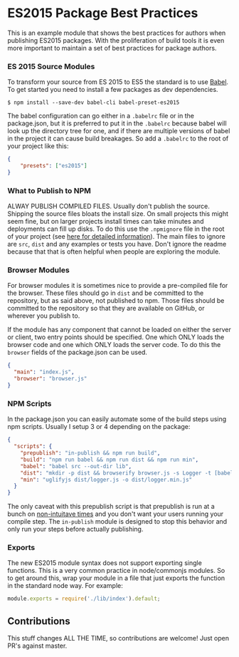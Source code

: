 # ES2015 Package Best Practices

This is an example module that shows the best practices for authors when publishing ES2015 packages.  With the proliferation of build tools it is even more important to maintain a set of best practices for package authors.

### ES 2015 Source Modules

To transform your source from ES 2015 to ES5 the standard is to use [Babel](http://babeljs.io/).  To get started you need to install a few packages as dev dependencies.

```
$ npm install --save-dev babel-cli babel-preset-es2015
```

The babel configuration can go either in a `.babelrc` file or in the package.json, but it is preferred to put it in the `.babelrc` because babel will look up the directory tree for one, and if there are multiple versions of babel in the project it can cause build breakages.  So add a `.babelrc` to the root of your project like this:

```json
{
	"presets": ["es2015"]
}
```

### What to Publish to NPM

ALWAY PUBLISH COMPILED FILES. Usually don't publish the source. Shipping the source files bloats the install size.  On small projects this might seem fine, but on larger projects install times can take minutes and deployments can fill up disks.  To do this use the `.npmignore` file in the root of your project (see [here for detailed information](https://docs.npmjs.com/misc/developers#keeping-files-out-of-your-package)).  The main files to ignore are `src`, `dist` and any examples or tests you have.  Don't ignore the readme because that that is often helpful when people are exploring the module.

### Browser Modules

For browser modules it is sometimes nice to provide a pre-compiled file for the browser.  These files should go in `dist` and be committed to the repository, but as said above, not published to npm.  Those files should be committed to the repository so that they are available on GitHub, or wherever you publish to.

If the module has any component that cannot be loaded on either the server or client, two entry points should be specified.  One which ONLY loads the browser code and one which ONLY loads the server code.  To do this the `browser` fields of the package.json can be used.

```json
{
  "main": "index.js",
  "browser": "browser.js"
}
```

### NPM Scripts

In the package.json you can easily automate some of the build steps using npm scripts.  Usually I setup 3 or 4 depending on the package:

```json
{
  "scripts": {
	"prepublish": "in-publish && npm run build",
    "build": "npm run babel && npm run dist && npm run min",
    "babel": "babel src --out-dir lib",
    "dist": "mkdir -p dist && browserify browser.js -s Logger -t [babelify] -o dist/logger.js",
    "min": "uglifyjs dist/logger.js -o dist/logger.min.js"
  }
}
```

The only caveat with this prepublish script is that prepublish is run at a bunch on [non-intuitave times](https://github.com/npm/npm/issues/10074) and you don't want your users running your compile step.  The `in-publish` module is designed to stop this behavior and only run your steps before actually publishing.

### Exports

The new ES2015 module syntax does not support exporting single functions.  This is a very common practice in node/commonjs modules.  So to get around this, wrap your module in a file that just exports the function in the standard node way.  For example:

```javascript
module.exports = require('./lib/index').default;
```

## Contributions

This stuff changes ALL THE TIME, so contributions are welcome!  Just open PR's against master.
